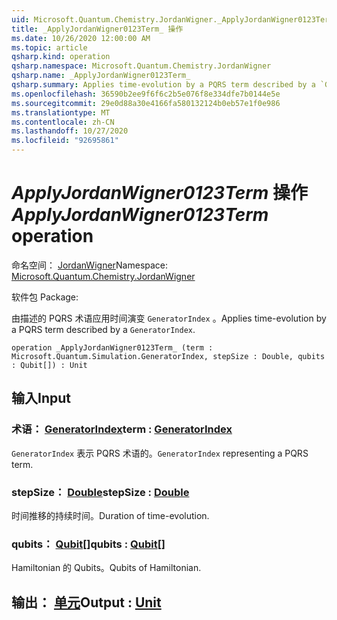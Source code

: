 ```yaml
---
uid: Microsoft.Quantum.Chemistry.JordanWigner._ApplyJordanWigner0123Term_
title: _ApplyJordanWigner0123Term_ 操作
ms.date: 10/26/2020 12:00:00 AM
ms.topic: article
qsharp.kind: operation
qsharp.namespace: Microsoft.Quantum.Chemistry.JordanWigner
qsharp.name: _ApplyJordanWigner0123Term_
qsharp.summary: Applies time-evolution by a PQRS term described by a `GeneratorIndex`.
ms.openlocfilehash: 36590b2ee9f6f6c2b5e076f8e334dfe7b0144e5e
ms.sourcegitcommit: 29e0d88a30e4166fa580132124b0eb57e1f0e986
ms.translationtype: MT
ms.contentlocale: zh-CN
ms.lasthandoff: 10/27/2020
ms.locfileid: "92695861"
---
```

# <a name="_applyjordanwigner0123term_-operation"></a><span data-ttu-id="337dd-102">_ApplyJordanWigner0123Term_ 操作</span><span class="sxs-lookup"><span data-stu-id="337dd-102">_ApplyJordanWigner0123Term_ operation</span></span>

<span data-ttu-id="337dd-103">命名空间： [JordanWigner](xref:Microsoft.Quantum.Chemistry.JordanWigner)</span><span class="sxs-lookup"><span data-stu-id="337dd-103">Namespace: [Microsoft.Quantum.Chemistry.JordanWigner](xref:Microsoft.Quantum.Chemistry.JordanWigner)</span></span>

<span data-ttu-id="337dd-104">软件包 [](https://nuget.org/packages/)</span><span class="sxs-lookup"><span data-stu-id="337dd-104">Package: [](https://nuget.org/packages/)</span></span>


<span data-ttu-id="337dd-105">由描述的 PQRS 术语应用时间演变 `GeneratorIndex` 。</span><span class="sxs-lookup"><span data-stu-id="337dd-105">Applies time-evolution by a PQRS term described by a `GeneratorIndex`.</span></span>

```qsharp
operation _ApplyJordanWigner0123Term_ (term : Microsoft.Quantum.Simulation.GeneratorIndex, stepSize : Double, qubits : Qubit[]) : Unit
```


## <a name="input"></a><span data-ttu-id="337dd-106">输入</span><span class="sxs-lookup"><span data-stu-id="337dd-106">Input</span></span>

### <a name="term--generatorindex"></a><span data-ttu-id="337dd-107">术语： [GeneratorIndex](xref:Microsoft.Quantum.Simulation.GeneratorIndex)</span><span class="sxs-lookup"><span data-stu-id="337dd-107">term : [GeneratorIndex](xref:Microsoft.Quantum.Simulation.GeneratorIndex)</span></span>

<span data-ttu-id="337dd-108">`GeneratorIndex` 表示 PQRS 术语的。</span><span class="sxs-lookup"><span data-stu-id="337dd-108">`GeneratorIndex` representing a PQRS term.</span></span>


### <a name="stepsize--double"></a><span data-ttu-id="337dd-109">stepSize： [Double](xref:microsoft.quantum.lang-ref.double)</span><span class="sxs-lookup"><span data-stu-id="337dd-109">stepSize : [Double](xref:microsoft.quantum.lang-ref.double)</span></span>

<span data-ttu-id="337dd-110">时间推移的持续时间。</span><span class="sxs-lookup"><span data-stu-id="337dd-110">Duration of time-evolution.</span></span>


### <a name="qubits--qubit"></a><span data-ttu-id="337dd-111">qubits： [Qubit](xref:microsoft.quantum.lang-ref.qubit)[]</span><span class="sxs-lookup"><span data-stu-id="337dd-111">qubits : [Qubit](xref:microsoft.quantum.lang-ref.qubit)[]</span></span>

<span data-ttu-id="337dd-112">Hamiltonian 的 Qubits。</span><span class="sxs-lookup"><span data-stu-id="337dd-112">Qubits of Hamiltonian.</span></span>



## <a name="output--unit"></a><span data-ttu-id="337dd-113">输出： [单元](xref:microsoft.quantum.lang-ref.unit)</span><span class="sxs-lookup"><span data-stu-id="337dd-113">Output : [Unit](xref:microsoft.quantum.lang-ref.unit)</span></span>

